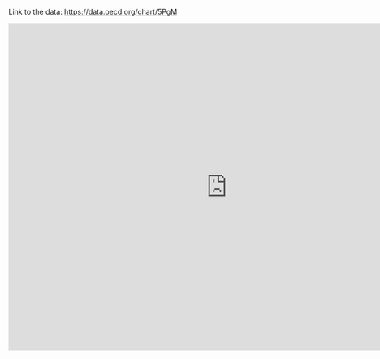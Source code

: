 Link to the data: https://data.oecd.org/chart/5PgM

<iframe src="https://data.oecd.org/chart/5PgM" width="860" height="645" style="border: 0" mozallowfullscreen="true" webkitallowfullscreen="true" allowfullscreen="true"><a href="https://data.oecd.org/chart/5PgM" target="_blank">OECD Chart: General government debt, Total, % of GDP, Annual, 1995 – 2018</a></iframe>
